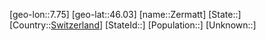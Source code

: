 ﻿---
location: [46.03,7.75]
type: City
tags:
- geo/City


SpocWebEntityId: 35813
isDeleted: false
confidential: public

---
[geo-lon::7.75]
[geo-lat::46.03]
[name::Zermatt]
[State::]
[Country::[Switzerland](geo/Continent/Europe/Switzerland.md)]
[StateId::]
[Population::]
[Unknown::]

